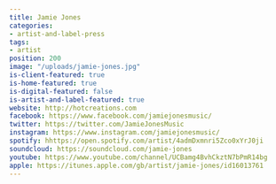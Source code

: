 ```yaml
---
title: Jamie Jones
categories:
- artist-and-label-press
tags:
- artist
position: 200
image: "/uploads/jamie-jones.jpg"
is-client-featured: true
is-home-featured: true
is-digital-featured: false
is-artist-and-label-featured: true
website: http://hotcreations.com
facebook: https://www.facebook.com/jamiejonesmusic/
twitter: https://twitter.com/JamieJonesMusic
instagram: https://www.instagram.com/jamiejonesmusic/
spotify: hhttps://open.spotify.com/artist/4admDxmnri5Zco0xYrJ0ji
soundcloud: https://soundcloud.com/jamie-jones
youtube: https://www.youtube.com/channel/UCBamg4BvhCkztN7bPmR14bg
apple: https://itunes.apple.com/gb/artist/jamie-jones/id16013761
---
```


